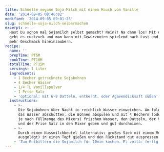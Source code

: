 ```yaml
---
title: Schnelle vegane Soja-Milch mit einem Hauch von Vanille
date: '2014-09-05 08:46:02'
modified: '2014-09-05 09:01:25'
slug: schnelle-soja-milch-selbermachen
excerpt: >-
  Hast Du schon mal Sojamilch selbst gemacht? Nein?! Na dann los! Mit dem Rezept
  geht es ruckzuck und man kann mit Gewürznoten spielend nach Lust und Belieben
  mehr Geschmack hineinzaubern.
recipe:
  name: ''
  prepTime: PT5M
  cookTime: PT10M
  totalTime: PT15M
  servings: 1 Liter
  ingredients:
    - 1 Becher getrocknete Sojabohnen
    - 4 Becher Wasser
    - 1/4 TL Vanillepulver
    - 1 Prise Salz
    - 'optional: mit 6-8 Datteln, entkernt, oder Agavendicksaft süßen'
  instructions:
    - >-
      Die Sojabohnen über Nacht in reichlich Wasser einweichen. Am folgenden Tag
      das Wasser abschütten, die Bohnen abspülen und mit 4 Bechern (oder weniger
      je nach Füllmenge des Mixers) frischem Wasser, den Datteln, der Vanille
      und der Prise Salz in den Mixer geben und gut durchmixen.
    - >-
      Durch einen Nussmilchbeutel (alternativ: großes Sieb mit einem Mulltuch
      ausgelegt) in einen Topf gießen und den Rückstand gut auspressen.
    - 'Zum Entbittern die Sojamilch für 10min kochen. Et voilà: fertig!'
---
```


[<!-- Image removed (no copyright): vanille-soja-milch-2-640x535.jpg -->](https://www.veganblatt.com/i/vanille-soja-milch-2.jpg)
